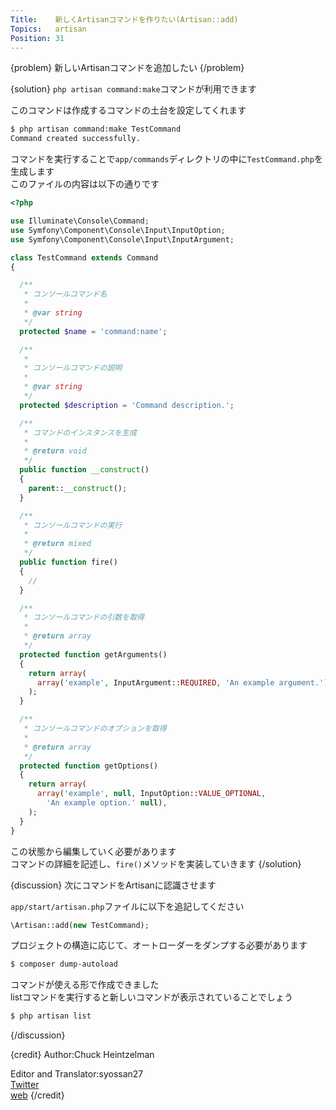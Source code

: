 ```yaml
---
Title:    新しくArtisanコマンドを作りたい(Artisan::add)
Topics:   artisan
Position: 31
---
```


{problem}
新しいArtisanコマンドを追加したい
{/problem}

{solution}
`php artisan command:make`コマンドが利用できます

このコマンドは作成するコマンドの土台を設定してくれます

```bash
$ php artisan command:make TestCommand
Command created successfully.
```

コマンドを実行することで`app/commands`ディレクトリの中に`TestCommand.php`を生成します  
このファイルの内容は以下の通りです

```php
<?php

use Illuminate\Console\Command;
use Symfony\Component\Console\Input\InputOption;
use Symfony\Component\Console\Input\InputArgument;

class TestCommand extends Command
{

  /**
   * コンソールコマンド名
   *
   * @var string
   */
  protected $name = 'command:name';

  /**
   *
   * コンソールコマンドの説明
   *
   * @var string
   */
  protected $description = 'Command description.';

  /**
   * コマンドのインスタンスを生成
   *
   * @return void
   */
  public function __construct()
  {
    parent::__construct();
  }

  /**
   * コンソールコマンドの実行
   *
   * @return mixed
   */
  public function fire()
  {
    //
  }

  /**
   * コンソールコマンドの引数を取得
   *
   * @return array
   */
  protected function getArguments()
  {
    return array(
      array('example', InputArgument::REQUIRED, 'An example argument.'),
    );
  }

  /**
   * コンソールコマンドのオプションを取得
   *
   * @return array
   */
  protected function getOptions()
  {
    return array(
      array('example', null, InputOption::VALUE_OPTIONAL,
        'An example option.' null),
    );
  }
}

```

この状態から編集していく必要があります  
コマンドの詳細を記述し、`fire()`メソッドを実装していきます
{/solution}

{discussion}
次にコマンドをArtisanに認識させます

`app/start/artisan.php`ファイルに以下を追記してください

```php
\Artisan::add(new TestCommand);
```

プロジェクトの構造に応じて、オートローダーをダンプする必要があります

```bash
$ composer dump-autoload
```

コマンドが使える形で作成できました  
listコマンドを実行すると新しいコマンドが表示されていることでしょう

```bash
$ php artisan list
```
{/discussion}

{credit}
Author:Chuck Heintzelman

Editor and Translator:syossan27  
[Twitter](https://twitter.com/syossan27)  
[web](http://syossan.hateblo.jp/0)
{/credit}
